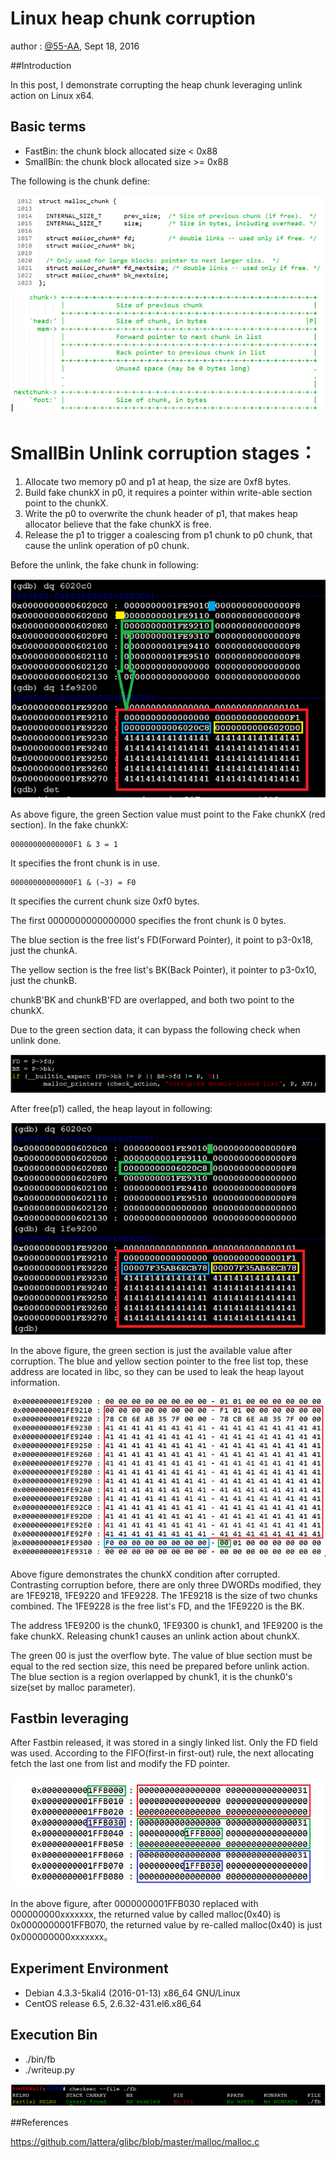 # Linux heap chunk corruption 

author : [@55-AA](https://twitter.com/5_5_A_A), Sept 18, 2016

##Introduction

In this post, I demonstrate corrupting the heap chunk leveraging unlink action on Linux x64.

## Basic terms

+ FastBin: the chunk block allocated size < 0x88
+ SmallBin: the chunk block allocated size >= 0x88

The following is the chunk define:

![](./figure/01.PNG)

# SmallBin Unlink corruption stages：

1. Allocate two memory p0 and p1 at heap, the size are 0xf8 bytes.
2. Build fake chunkX in p0, it requires a pointer within write-able section point to the chunkX.
3. Write the p0 to overwrite the chunk header of p1, that makes heap allocator believe that the fake chunkX is free.
4. Release the p1 to trigger a coalescing from p1 chunk to p0 chunk, that cause the unlink operation of p0 chunk.

Before the unlink, the fake chunk in following:

![](./figure/02.PNG)

As above figure, the green Section value must point to the Fake chunkX (red section). In the fake chunkX:
    
    00000000000000F1 & 3 = 1

It specifies the front chunk is in use.

    00000000000000F1 & (~3) = F0

It specifies the current chunk size 0xf0 bytes.

The first 0000000000000000 specifies the front chunk is 0 bytes.

The blue section is the free list's FD(Forward Pointer), it point to p3-0x18, just the chunkA.

The yellow section is the free list's BK(Back Pointer), it pointer to p3-0x10, just the chunkB.

chunkB'BK and chunkB'FD are overlapped, and both two point to the chunkX.

Due to the green section data, it can bypass the following check when unlink done.

![](./figure/03.PNG)


After free(p1) called, the heap layout in following:

![](./figure/04.PNG)

In the above figure, the green section is just the available value after corruption. The blue and yellow section pointer to the free list top, these address are located in libc, so they can be used to leak the heap layout information.

![](./figure/05.PNG)

Above figure demonstrates the chunkX condition after corrupted. Contrasting corruption before, there are only three DWORDs modified, they are 1FE9218, 1FE9220 and 1FE9228. The 1FE9218 is the size of two chunks combined. The 1FE9228 is the free list's FD, and the 1FE9220 is the BK.

The address 1FE9200 is the chunk0, 1FE9300 is chunk1, and 1FE9200 is the fake chunkX. Releasing chunk1 causes an unlink action about chunkX.

The green 00 is just the overflow byte. The value of blue section must be equal to the red section size, this need be prepared before unlink action. The blue section is a region overlapped by chunk1, it is the chunk0's size(set by malloc parameter).


## Fastbin leveraging

After Fastbin released, it was stored in a singly linked list. Only the FD field was used. According to the FIFO(first-in first-out) rule, the next allocating fetch the last one from list and modify the FD pointer.


![](./figure/06.PNG)

In the above figure, after 0000000001FFB030 replaced with 000000000xxxxxxx, the returned value by called malloc(0x40) is 0x0000000001FFB070, the returned value by re-called malloc(0x40) is just 0x000000000xxxxxxx。


## Experiment Environment

+ Debian 4.3.3-5kali4 (2016-01-13) x86_64 GNU/Linux
+ CentOS release 6.5, 2.6.32-431.el6.x86_64

## Execution Bin

+ ./bin/fb
+ ./writeup.py

![](./figure/07.PNG)

##References

https://github.com/lattera/glibc/blob/master/malloc/malloc.c